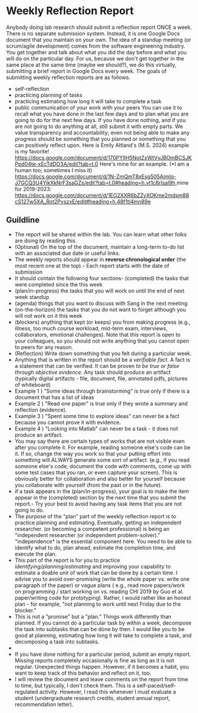 # Weekly Reflection Report

Anybody doing lab research should submit a reflection report ONCE a week. There is no separate submission system. Instead, it is one Google Docs document that you maintain on your own. The idea of a standup meeting (or scrum/agile development) comes from the software engineering industry. You get together and talk about what you did the day before and what you will do on the particular day. For us, because we don't get together in the same place at the same time (maybe we should?), we do this virtually, submitting a brief report in Google Docs every week.
The goals of submitting weekly reflection reports are as follows.

- self-reflection
- practicing planning of tasks
- practicing estimating how long it will take to complete a task
- public communication of your work with your peers
You can use it to recall what you have done in the last few days and to plan what you are going to do for the next few days. If you have done nothing, and if you are not going to do anything at all, still submit it with empty parts. We value transparency and accountability; even not being able to make any progress should be something that you planned or something that you can positively reflect upon.
Here is Emily Altland's (M.S. 2024) example is my favorite! https://docs.google.com/document/d/170PYIIH5NotZxWtVvJBOmBCSJKPpd04te-xEcTdDO3A/edit?tab=t.0
Here's mine for an example. (*I am a human too; sometimes I miss it) [https://docs.google.com/document/d/1N-ZmQmT8xEsg505AimIq-J7GCQ3U4YikXkNrF3saGZs/edit?tab=t.0#heading=h.vt1c8rlsal9h ](https://docs.google.com/document/d/1N-ZmQmT8xEsg505AimIq-J7GCQ3U4YikXkNrF3saGZs/)
mine for 2019-2023: https://docs.google.com/document/d/1EO2XXR6bZZyXOKme2mdsm88cS127w5XA_Rot2PvszxE/edit#heading=h.48f1tl4mn89e

## Guildline

- The report will be shared within the lab. You can learn what other folks are doing by reading this.
- (Optional) On the top of the document, maintain a long-term to-do list with an associated due date or useful links.
- The weekly reports should appear in **reverse chronological order** (the most recent one at the top).- Each report starts with the date of submission
- It should contain the following four sections- (completed) the tasks that were completed since the this week
- (plan/in-progress) the tasks that you will work on until the end of next week standup
- (agenda) things that you want to discuss with Sang in the next meeting
- (on-the-horizon) the tasks that you do not want to forget although you will not work on it this week
- (blockers) anything that kept (or keeps) you from making progress (e.g., illness, too much course workload, mid-term exam, interviews, collaborators, emotional challenges). Note that this report is open to your colleagues, so you should not write anything that you cannot open to peers for any reason.
- (Reflection) Write down something that you felt during a particular week.
- Anything that is written in the report should be a *verifiable fact*. A fact is a statement that can be verified. It can be proven *to be true or false through objective evidence*. Any task should produce an artifact (typically digital artifacts - file, document, file, annotated pdfs, pictures of whiteboard)
- Example 1 ) "Some ideas through brainstorming" is true only if there is a document that has a list of ideas
- Example 2 ) "Read one paper" is true only if they wrote a summary and reflection (evidence).
- Example 3 ) "Spent some time to explore ideas" can never be a fact because you cannot prove it with evidence.
- Example 4 ) "Looking into Matlab" can never be a task - it does not produce an artifact.
- You may say there are certain types of works that are not visible even after you complete it. For example, reading someone else's code can be it. If so, change the way you work so that your putting effort into something will ALWAYS generate some sort of artifact.  (e.g., if you read someone else's code, document the code with comments, come up with some test cases that you ran, or even capture your screen). This is obviously better for collaboration and also better for yourself because you collaborate with yourself (from the past or in the future).
- if a task appears in the (plan/in-progress), your goal is to make the item appear in the (completed) section by the next time that you submit the report.- Try your best to avoid having any task items that you are not going to do.
- The purpose of the "plan" part of the weekly reflection report is to practice planning and estimating. Eventually, getting an independent researcher. (or becoming a competent professional) is being an "independent researcher (or independent problem-solver)." "independence* is the essential component here. You need to be able to identify what to do, plan ahead, estimate the completion time, and execute the plan.
- This part of the report is for you to practice *identifying/planning/estimating* and improving your capability to estimate a doable unit of work that can be done by a certain time.   I advise you to avoid over-promising (write the whole paper vs. write one paragraph of the paper) or vague plans ( e.g., read more papers/work on programming / start working on vs. reading CHI 2019 by Guo et al. paper/writing code for prototyping). Rather, I would rather like an honest plan  - for example, "not planning to work until next Friday due to the blocker."
- This is not a "promise" but a "plan." Things work differently than planned. If you cannot do a particular task by within a week, decompose the task into subtasks that can be done by then. I would like you to be good at planning, estimating how long it will take to complete a task, and decomposing a task into subtasks.
- 
- If you have done nothing for a particular period, submit an empty report. Missing reports completely occasionally is fine as long as it is not regular. Unexpected things happen. However, if it becomes a habit, you want to keep track of this behavior and reflect on it, too.
- I will review the document and leave comments on the report from time to time, but typically, I don't check them. This is a self-paced/self-regulated activity. However, I read this whenever I must evaluate a student (undergraduate research credits, student annual report, recommendation letter).
